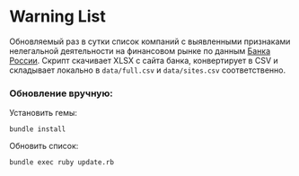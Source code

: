 # Warning List
Обновляемый раз в сутки список компаний с выявленными признаками нелегальной деятельности на финансовом рынке по данным [Банка России](https://www.cbr.ru/inside/warning-list/). Скрипт скачивает XLSX с сайта банка, конвертирует в CSV и складывает локально в `data/full.csv` и `data/sites.csv` соответственно.

### Обновление вручную:
Установить гемы:
```
bundle install
```

Обновить список:
```
bundle exec ruby update.rb
```